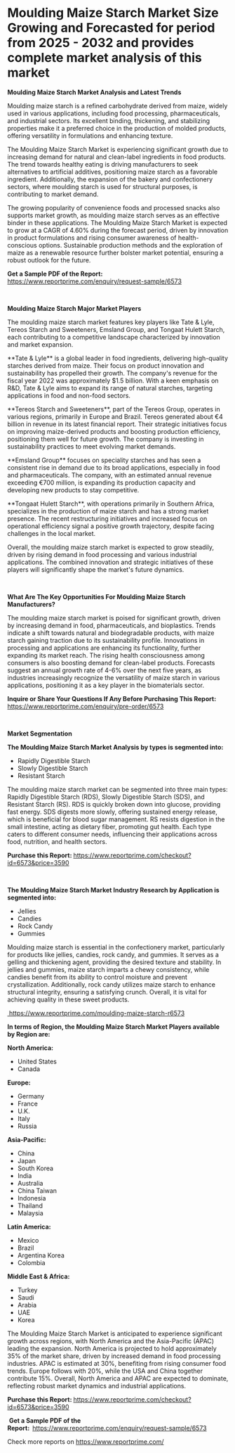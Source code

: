 <p><h1>Moulding Maize Starch Market Size Growing and Forecasted for period from 2025 - 2032 and provides complete market analysis of this market</h1></p><p><strong>Moulding Maize Starch Market Analysis and Latest Trends</strong></p>
<p><p>Moulding maize starch is a refined carbohydrate derived from maize, widely used in various applications, including food processing, pharmaceuticals, and industrial sectors. Its excellent binding, thickening, and stabilizing properties make it a preferred choice in the production of molded products, offering versatility in formulations and enhancing texture.</p><p>The Moulding Maize Starch Market is experiencing significant growth due to increasing demand for natural and clean-label ingredients in food products. The trend towards healthy eating is driving manufacturers to seek alternatives to artificial additives, positioning maize starch as a favorable ingredient. Additionally, the expansion of the bakery and confectionery sectors, where moulding starch is used for structural purposes, is contributing to market demand.</p><p>The growing popularity of convenience foods and processed snacks also supports market growth, as moulding maize starch serves as an effective binder in these applications. The Moulding Maize Starch Market is expected to grow at a CAGR of 4.60% during the forecast period, driven by innovation in product formulations and rising consumer awareness of health-conscious options. Sustainable production methods and the exploration of maize as a renewable resource further bolster market potential, ensuring a robust outlook for the future.</p></p>
<p><strong>Get a Sample PDF of the Report:&nbsp;</strong> <a href="https://www.reportprime.com/enquiry/request-sample/6573?utm_campaign=2657&utm_medium=2&utm_source=Github&utm_content=ia&utm_term=19032025&utm_id=moulding-maize-starch">https://www.reportprime.com/enquiry/request-sample/6573</a></p>
<p>&nbsp;</p>
<p><strong>Moulding Maize Starch Major Market Players</strong></p>
<p><p>The moulding maize starch market features key players like Tate & Lyle, Tereos Starch and Sweeteners, Emsland Group, and Tongaat Hulett Starch, each contributing to a competitive landscape characterized by innovation and market expansion.</p><p>**Tate & Lyle** is a global leader in food ingredients, delivering high-quality starches derived from maize. Their focus on product innovation and sustainability has propelled their growth. The company's revenue for the fiscal year 2022 was approximately $1.5 billion. With a keen emphasis on R&D, Tate & Lyle aims to expand its range of natural starches, targeting applications in food and non-food sectors.</p><p>**Tereos Starch and Sweeteners**, part of the Tereos Group, operates in various regions, primarily in Europe and Brazil. Tereos generated about €4 billion in revenue in its latest financial report. Their strategic initiatives focus on improving maize-derived products and boosting production efficiency, positioning them well for future growth. The company is investing in sustainability practices to meet evolving market demands.</p><p>**Emsland Group** focuses on speciality starches and has seen a consistent rise in demand due to its broad applications, especially in food and pharmaceuticals. The company, with an estimated annual revenue exceeding €700 million, is expanding its production capacity and developing new products to stay competitive.</p><p>**Tongaat Hulett Starch**, with operations primarily in Southern Africa, specializes in the production of maize starch and has a strong market presence. The recent restructuring initiatives and increased focus on operational efficiency signal a positive growth trajectory, despite facing challenges in the local market.</p><p>Overall, the moulding maize starch market is expected to grow steadily, driven by rising demand in food processing and various industrial applications. The combined innovation and strategic initiatives of these players will significantly shape the market's future dynamics.</p></p>
<p>&nbsp;</p>
<p><strong>What Are The Key Opportunities For Moulding Maize Starch Manufacturers?</strong></p>
<p><p>The moulding maize starch market is poised for significant growth, driven by increasing demand in food, pharmaceuticals, and bioplastics. Trends indicate a shift towards natural and biodegradable products, with maize starch gaining traction due to its sustainability profile. Innovations in processing and applications are enhancing its functionality, further expanding its market reach. The rising health consciousness among consumers is also boosting demand for clean-label products. Forecasts suggest an annual growth rate of 4-6% over the next five years, as industries increasingly recognize the versatility of maize starch in various applications, positioning it as a key player in the biomaterials sector.</p></p>
<p><strong>Inquire or Share Your Questions If Any Before Purchasing This Report:</strong> <a href="https://www.reportprime.com/enquiry/pre-order/6573?utm_campaign=2657&utm_medium=2&utm_source=Github&utm_content=ia&utm_term=19032025&utm_id=moulding-maize-starch">https://www.reportprime.com/enquiry/pre-order/6573</a></p>
<p>&nbsp;</p>
<p><strong>Market Segmentation</strong></p>
<p><strong>The Moulding Maize Starch Market Analysis by types is segmented into:</strong></p>
<p><ul><li>Rapidly Digestible Starch</li><li>Slowly Digestible Starch</li><li>Resistant Starch</li></ul></p>
<p><p>The moulding maize starch market can be segmented into three main types: Rapidly Digestible Starch (RDS), Slowly Digestible Starch (SDS), and Resistant Starch (RS). RDS is quickly broken down into glucose, providing fast energy. SDS digests more slowly, offering sustained energy release, which is beneficial for blood sugar management. RS resists digestion in the small intestine, acting as dietary fiber, promoting gut health. Each type caters to different consumer needs, influencing their applications across food, nutrition, and health sectors.</p></p>
<p><strong>Purchase this Report:&nbsp;</strong><a href="https://www.reportprime.com/checkout?id=6573&price=3590&utm_campaign=2657&utm_medium=2&utm_source=Github&utm_content=ia&utm_term=19032025&utm_id=moulding-maize-starch">https://www.reportprime.com/checkout?id=6573&price=3590</a></p>
<p>&nbsp;</p>
<p><strong>The Moulding Maize Starch Market Industry Research by Application is segmented into:</strong></p>
<p><ul><li>Jellies</li><li>Candies</li><li>Rock Candy</li><li>Gummies</li></ul></p>
<p><p>Moulding maize starch is essential in the confectionery market, particularly for products like jellies, candies, rock candy, and gummies. It serves as a gelling and thickening agent, providing the desired texture and stability. In jellies and gummies, maize starch imparts a chewy consistency, while candies benefit from its ability to control moisture and prevent crystallization. Additionally, rock candy utilizes maize starch to enhance structural integrity, ensuring a satisfying crunch. Overall, it is vital for achieving quality in these sweet products.</p></p>
<p><a href="https://www.reportprime.com/moulding-maize-starch-r6573?utm_campaign=2657&utm_medium=2&utm_source=Github&utm_content=ia&utm_term=19032025&utm_id=moulding-maize-starch">&nbsp;https://www.reportprime.com/moulding-maize-starch-r6573</a></p>
<p><strong>In terms of Region, the Moulding Maize Starch Market Players available by Region are:</strong></p>
<p>
    <p> <strong> North America: </strong>
        <ul>
            <li>United States</li>
            <li>Canada</li>
        </ul>
        </p> 
    <p> <strong> Europe: </strong>
        <ul>
            <li>Germany</li>
            <li>France</li>
            <li>U.K.</li>
            <li>Italy</li>
            <li>Russia</li>
        </ul>
        </p> 
    <p> <strong> Asia-Pacific: </strong>
        <ul>
            <li>China</li>
            <li>Japan</li>
            <li>South Korea</li>
            <li>India</li>
            <li>Australia</li>
            <li>China Taiwan</li>
            <li>Indonesia</li>
            <li>Thailand</li>
            <li>Malaysia</li>
        </ul>
        </p> 
    <p> <strong> Latin America: </strong>
        <ul>
            <li>Mexico</li>
            <li>Brazil</li>
            <li>Argentina Korea</li>
            <li>Colombia</li>
        </ul>
        </p> 
    <p> <strong> Middle East & Africa: </strong>
        <ul>
            <li>Turkey</li>
            <li>Saudi</li>
            <li>Arabia</li>
            <li>UAE</li>
            <li>Korea</li>
        </ul>
    </p>
    </p>
<p><p>The Moulding Maize Starch Market is anticipated to experience significant growth across regions, with North America and the Asia-Pacific (APAC) leading the expansion. North America is projected to hold approximately 35% of the market share, driven by increased demand in food processing industries. APAC is estimated at 30%, benefiting from rising consumer food trends. Europe follows with 20%, while the USA and China together contribute 15%. Overall, North America and APAC are expected to dominate, reflecting robust market dynamics and industrial applications.</p></p>
<p><strong>Purchase this Report: </strong><a href="https://www.reportprime.com/checkout?id=6573&price=3590&utm_campaign=2657&utm_medium=2&utm_source=Github&utm_content=ia&utm_term=19032025&utm_id=moulding-maize-starch">https://www.reportprime.com/checkout?id=6573&price=3590</a></p>
<p>&nbsp;<strong>Get a Sample PDF of the Report:&nbsp;&nbsp;</strong><a href="https://www.reportprime.com/enquiry/request-sample/6573?utm_campaign=2657&utm_medium=2&utm_source=Github&utm_content=ia&utm_term=19032025&utm_id=moulding-maize-starch">https://www.reportprime.com/enquiry/request-sample/6573</a></p>
<p><strong></strong></p>
<p>Check more reports on <a href="https://www.reportprime.com/?utm_campaign=2657&utm_medium=2&utm_source=Github&utm_content=ia&utm_term=19032025&utm_id=moulding-maize-starch">https://www.reportprime.com/</a></p>